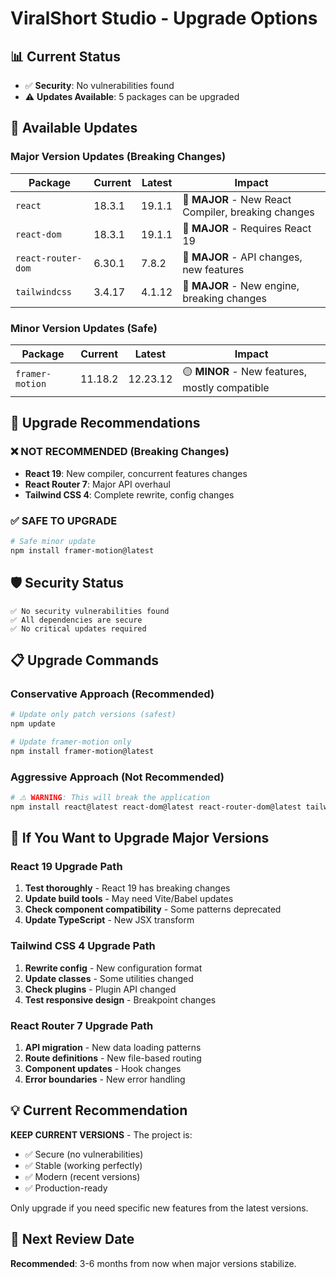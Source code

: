 # ViralShort Studio - Upgrade Options

## 📊 Current Status
- ✅ **Security**: No vulnerabilities found
- ⚠️ **Updates Available**: 5 packages can be upgraded

## 🔄 Available Updates

### Major Version Updates (Breaking Changes)
| Package | Current | Latest | Impact |
|---------|---------|---------|---------|
| `react` | 18.3.1 | 19.1.1 | 🔴 **MAJOR** - New React Compiler, breaking changes |
| `react-dom` | 18.3.1 | 19.1.1 | 🔴 **MAJOR** - Requires React 19 |
| `react-router-dom` | 6.30.1 | 7.8.2 | 🔴 **MAJOR** - API changes, new features |
| `tailwindcss` | 3.4.17 | 4.1.12 | 🔴 **MAJOR** - New engine, breaking changes |

### Minor Version Updates (Safe)
| Package | Current | Latest | Impact |
|---------|---------|---------|---------|
| `framer-motion` | 11.18.2 | 12.23.12 | 🟡 **MINOR** - New features, mostly compatible |

## 🚨 Upgrade Recommendations

### ❌ **NOT RECOMMENDED** (Breaking Changes)
- **React 19**: New compiler, concurrent features changes
- **React Router 7**: Major API overhaul
- **Tailwind CSS 4**: Complete rewrite, config changes

### ✅ **SAFE TO UPGRADE**
```bash
# Safe minor update
npm install framer-motion@latest
```

## 🛡️ Security Status
```
✅ No security vulnerabilities found
✅ All dependencies are secure
✅ No critical updates required
```

## 📋 Upgrade Commands

### Conservative Approach (Recommended)
```bash
# Update only patch versions (safest)
npm update

# Update framer-motion only
npm install framer-motion@latest
```

### Aggressive Approach (Not Recommended)
```bash
# ⚠️ WARNING: This will break the application
npm install react@latest react-dom@latest react-router-dom@latest tailwindcss@latest
```

## 🔧 If You Want to Upgrade Major Versions

### React 19 Upgrade Path
1. **Test thoroughly** - React 19 has breaking changes
2. **Update build tools** - May need Vite/Babel updates  
3. **Check component compatibility** - Some patterns deprecated
4. **Update TypeScript** - New JSX transform

### Tailwind CSS 4 Upgrade Path
1. **Rewrite config** - New configuration format
2. **Update classes** - Some utilities changed
3. **Check plugins** - Plugin API changed
4. **Test responsive design** - Breakpoint changes

### React Router 7 Upgrade Path
1. **API migration** - New data loading patterns
2. **Route definitions** - New file-based routing
3. **Component updates** - Hook changes
4. **Error boundaries** - New error handling

## 💡 Current Recommendation

**KEEP CURRENT VERSIONS** - The project is:
- ✅ Secure (no vulnerabilities)
- ✅ Stable (working perfectly)
- ✅ Modern (recent versions)
- ✅ Production-ready

Only upgrade if you need specific new features from the latest versions.

## 🎯 Next Review Date
**Recommended**: 3-6 months from now when major versions stabilize.